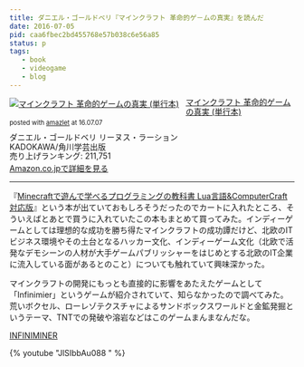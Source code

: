 ```yaml
---
title: ダニエル・ゴールドベリ『マインクラフト 革命的ゲ－ムの真実』を読んだ
date: 2016-07-05
pid: caa6fbec2bd455768e57b038c6e56a85
status: p
tags:
   - book
   - videogame
   - blog
---
```


<div class="amazlet-box" style="margin-bottom:0px;"><div class="amazlet-image" style="float:left;margin:0px 12px 1px 0px;"><a href="http://www.amazon.co.jp/exec/obidos/ASIN/4046532955/dotimpact-22/ref=nosim/" name="amazletlink" target="_blank"><img src="http://ecx.images-amazon.com/images/I/41vAuaLIsZL._SL160_.jpg" alt="マインクラフト 革命的ゲームの真実 (単行本)" style="border: none;" /></a></div><div class="amazlet-info" style="line-height:120%; margin-bottom: 10px"><div class="amazlet-name" style="margin-bottom:10px;line-height:120%"><a href="http://www.amazon.co.jp/exec/obidos/ASIN/4046532955/dotimpact-22/ref=nosim/" name="amazletlink" target="_blank">マインクラフト 革命的ゲームの真実 (単行本)</a><div class="amazlet-powered-date" style="font-size:80%;margin-top:5px;line-height:120%">posted with <a href="http://www.amazlet.com/" title="amazlet" target="_blank">amazlet</a> at 16.07.07</div></div><div class="amazlet-detail">ダニエル・ゴールドベリ リーヌス・ラーション <br />KADOKAWA/角川学芸出版 <br />売り上げランキング: 211,751<br /></div><div class="amazlet-sub-info" style="float: left;"><div class="amazlet-link" style="margin-top: 5px"><a href="http://www.amazon.co.jp/exec/obidos/ASIN/4046532955/dotimpact-22/ref=nosim/" name="amazletlink" target="_blank">Amazon.co.jpで詳細を見る</a></div></div></div><div class="amazlet-footer" style="clear: left"></div></div>

---- 

『[Minecraftで遊んで学べるプログラミングの教科書 Lua言語&ComputerCraft対応版][1]』という本が出ていておもしろそうだったのでカートに入れたところ、そういえばとあとで買うに入れていたこの本もまとめて買ってみた。インディーゲームとしては理想的な成功を勝ち得たマインクラフトの成功譚だけど、北欧のITビジネス環境やその土台となるハッカー文化、インディーゲーム文化（北欧で活発なデモシーンの人材が大手ゲームパブリッシャーをはじめとする北欧のIT企業に流入している面があるとのこと）についても触れていて興味深かった。

マインクラフトの開発にもっとも直接的に影響をあたえたゲームとして「Infinimier」というゲームが紹介されていて、知らなかったので調べてみた。荒いボクセル、ローレゾテクスチャによるサンドボックスワールドと金鉱発掘というテーマ、TNTでの発破や溶岩などはこのゲームまんまなんだな。

[INFINIMINER][2]

{% youtube "JlSIbbAu088 " %}


[1]:	http://www.amazon.co.jp/exec/obidos/ASIN/4800711274/dotimpact-22/ref=nosim/
[2]:	http://www.zachtronics.com/infiniminer/